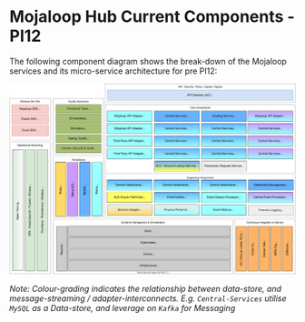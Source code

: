 # Mojaloop Hub Current Components - PI12

The following component diagram shows the break-down of the Mojaloop services and its micro-service architecture for pre PI12:

![Mojaloop Architecture Overview PI12](./assets/diagrams/architecture/Arch-Mojaloop-overview-PI12.svg)

_Note: Colour-grading indicates the relationship between data-store, and message-streaming / adapter-interconnects. E.g. `Central-Services` utilise `MySQL` as a Data-store, and leverage on `Kafka` for Messaging_
